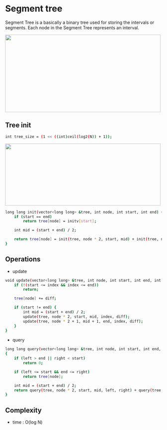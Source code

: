 # Segment tree

Segment Tree is a basically a binary tree used for storing the intervals or segments. Each node in the Segment Tree represents an interval. 

<img width="500" height="250" src="https://user-images.githubusercontent.com/23069776/42729454-1f48a382-8814-11e8-98d0-15030940c130.png"></img>

## Tree init
```bash
int tree_size = (1 << ((int)ceil(log2(N)) + 1));
```
<img width="500" height="200" src="https://user-images.githubusercontent.com/23069776/42729456-36b33032-8814-11e8-9ec0-96886a623421.png"></img>

```bash
long long init(vector<long long> &tree, int node, int start, int end) {
	if (start == end)
		return tree[node] = initv[start];

	int mid = (start + end) / 2;

	return tree[node] = init(tree, node * 2, start, mid) + init(tree, node * 2 + 1, mid + 1, end);
}
```

## Operations
- update
```bash
void update(vector<long long> &tree, int node, int start, int end, int index, long long diff) {
	if (!(start <= index && index <= end))
		return;

	tree[node] += diff;

	if (start != end) {
		int mid = (start + end) / 2;
		update(tree, node * 2, start, mid, index, diff);
		update(tree, node * 2 + 1, mid + 1, end, index, diff);
	}
}
```

- query
```bash
long long query(vector<long long> &tree, int node, int start, int end, int left, int right)
{
	if (left > end || right < start)
		return 0;

	if (left <= start && end <= right)
		return tree[node];

	int mid = (start + end) / 2;
	return query(tree, node * 2, start, mid, left, right) + query(tree, node * 2 + 1, mid + 1, end, left, right);
}
```

## Complexity
- time : O(log N)
